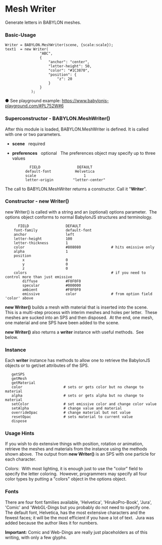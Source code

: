 # Mesh Writer

Generate letters in BABYLON meshes.

### Basic-Usage

    Writer = BABYLON.MeshWriter(scene, {scale:scale});
    text1  = new Writer(
                    "ABC",
                    {
                        "anchor": "center",
                        "letter-height": 50,
                        "color": "#1C3870",
                        "position": {
                            "z": 20
                        }
                    }
                );

&#9679; See playground example:
https://www.babylonjs-playground.com/#PL752W#6

### Superconstructor - BABYLON.MeshWriter()

After this module is loaded, BABYLON.MeshWriter is defined. It is called with one or two parameters.

- **scene** &nbsp; required
- **preferences** &nbsp; optional &nbsp; The preferences object may specify up to three values

      	      FIELD                 DEFAULT
      	    default-font           Helvetica
      	    scale                      1
      	    letter-origin         "letter-center"

The call to BABYLON.MeshWriter returns a constructor. Call it "**Writer**".

### Constructor - new Writer()

new Writer() is called with a string and an (optional) options parameter.&nbsp; The options object conforms to normal BabylonJS structures and terminology.

          FIELD                 DEFAULT
        font-family             default-font
        anchor                  left
        letter-height           100
        letter-thickness        1
        color                   #808080              # hits emissive only
        alpha                   1
        position
            x                   0
            y                   0
            z                   0
        colors                                       # if you need to control more than just emissive
            diffuse             #F0F0F0
            specular            #000000
            ambient             #F0F0F0
            emissive            color                # from option field 'color' above

**new Writer()** builds a mesh with material that is inserted into the scene.&nbsp; This is a multi-step process with interim meshes and holes per letter.&nbsp; These meshes are sucked into an SPS and then disposed.&nbsp; At the end, one mesh, one material and one SPS have been added to the scene.

**new Writer()** also returns a **writer** instance with useful methods.&nbsp; See below.

### Instance

Each **writer** instance has methods to allow one to retrieve the BabylonJS objects or to get/set attributes of the SPS.

       getSPS
       getMesh
       getMaterial
       color                   # sets or gets color but no change to material
       alpha                   # sets or gets alpha but no change to material
       setColor                # set emissive color and change color value
       setAlpha                # change value and material
       overrideOpac            # change material but not value
       resetOpac               # sets material to current value
       dispose

### Usage Hints

If you wish to do extensive things with position, rotation or animation, retrieve the meshes and materials from the instance using the methods shown above.&nbsp; The output from **new Writer()** is an SPS with one particle for each character.

Colors:&nbsp; With most lighting, it is enough just to use the "color" field to specify the letter coloring.&nbsp; However, programmers may specify all four color types by putting a "colors" object in the options object.

### Fonts

There are four font families available, 'Helvetica', 'HirukoPro-Book', 'Jura', 'Comic' and 'WebGL-Dings but you probably do not need to specify one.&nbsp; The default font, Helvetica, has the most extensive characters and the fewest faces; it will be the most efficient if you have a lot of text.&nbsp; Jura was added because the author likes it for numbers.

**Important:** Comic and Web-Dings are really just placeholders as of this writing, with only a few glyphs.
